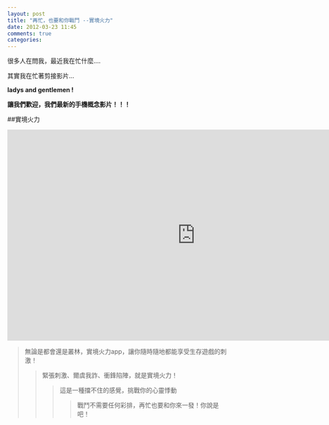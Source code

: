 ```yaml
---
layout: post
title: "再忙，也要和你戰鬥 --實境火力"
date: 2012-03-23 11:45
comments: true
categories: 
---
```


很多人在問我，最近我在忙什麼....

其實我在忙著剪接影片…

**ladys and gentlemen !**

**讓我們歡迎，我們最新的手機概念影片！！！**


##實境火力

<iframe width="853" height="480" src="http://www.youtube-nocookie.com/embed/xzzGTkdHPZE" frameborder="0" allowfullscreen></iframe>

> 無論是都會還是叢林，實境火力app，讓你隨時隨地都能享受生存遊戲的刺激！
>>緊張刺激、爾虞我詐、衝鋒陷陣，就是實境火力！
>>> 這是一種擋不住的感覺，挑戰你的心靈悸動
>>>> 戰鬥不需要任何彩排，再忙也要和你來一發！你說是吧！
